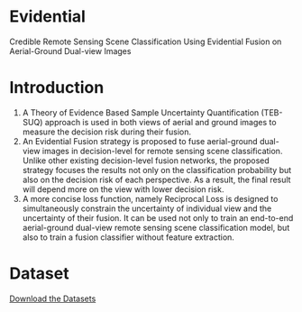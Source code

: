 # Evidential
Credible Remote Sensing Scene Classification Using Evidential Fusion on Aerial-Ground Dual-view Images

# Introduction 
1. A Theory of Evidence Based Sample Uncertainty Quantification (TEB-SUQ) approach is used in both views of aerial and ground images to measure the decision risk during their fusion.
2. An Evidential Fusion strategy is proposed to fuse aerial-ground dual-view images in decision-level for remote sensing scene classification. Unlike other existing
decision-level fusion networks, the proposed strategy focuses the results not only on the classification probability but also on the decision risk of each perspective. As a result, the final result will depend more on the view with lower decision risk.
3. A more concise loss function, namely Reciprocal Loss is designed to simultaneously constrain the uncertainty of individual view and the uncertainty of their fusion. It
can be used not only to train an end-to-end aerial-ground dual-view remote sensing scene classification model, but also to train a fusion classifier without feature extraction.
# Dataset 
[Download the Datasets](http://www.patreo.dcc.ufmg.br/multi-view-datasets/)
